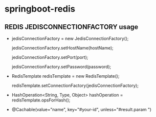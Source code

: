 # springboot-redis

## REDIS JEDISCONNECTIONFACTORY usage
- jedisConnectionFactory = new JedisConnectionFactory();

  jedisConnectionFactory.setHostName(hostName);
  
  jedisConnectionFactory.setPort(port);
  
  jedisConnectionFactory.setPassword(password);
  
 - RedisTemplate redisTemplate = new RedisTemplate();
 
   redisTemplate.setConnectionFactory(jedisConnectionFactory);
   
  - HashOperation<String, Type, Object> hashOperation = redisTemplate.opsForHash();
  
  - @Cachable(value="name", key="#your-id", unless="#result.param <condtn>")
